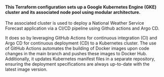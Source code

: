 #### This Terraform configuration sets up a Google Kubernetes Engine (GKE) cluster and its associated node pool using modular architecture.
The associated cluster is used to deploy a National Weather Service Forecast application via a CI/CD pipeline using Github actions and Argo CD.

It does so by leveraging GitHub Actions for continuous integration (CI) and Argo CD for continuous deployment (CD) to a Kubernetes cluster. The use of GitHub Actions automates the building of Docker images upon code changes in the main branch and pushes these images to Docker Hub. Additionally, it updates Kubernetes manifest files in a separate repository, ensuring the deployment specifications are always up-to-date with the latest image version.
